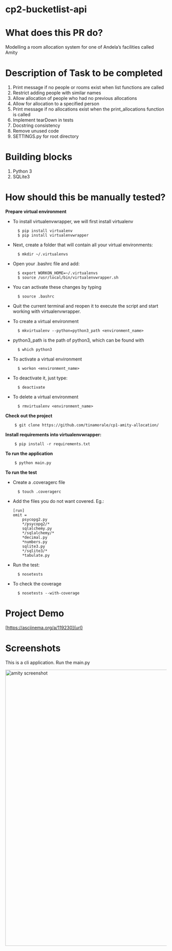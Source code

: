 # cp2-bucketlist-api

# What does this PR do?
Modelling a room allocation system for one of Andela’s facilities called Amity

# Description of Task to be completed
1. Print message if no people or rooms exist when list functions are called
2. Restrict adding people with similar names
3. Allow allocation of people who had no previous allocations
4. Allow for allocation to a specified person
5. Print message if no allocations exist when the print_allocations function is called
6. Implement tearDown in tests
7. Docstring consistency
8. Remove unused code
9. SETTINGS.py for root directory

# Building blocks
1. Python 3
2. SQLite3

# How should this be manually tested?

**Prepare virtual environment**
* To install virtualenvwrapper, we will first install virtualenv

        $ pip install virtualenv
        $ pip install virtualenvwrapper

* Next, create a folder that will contain all your virtual environments:

        $ mkdir ~/.virtualenvs

* Open your .bashrc file and add:

        $ export WORKON_HOME=~/.virtualenvs
        $ source /usr/local/bin/virtualenvwrapper.sh

* You can activate these changes by typing

        $ source .bashrc

* Quit the current terminal and reopen it to execute the script and start working with virtualenvwrapper.

* To create a virtual environment

        $ mkvirtualenv --python=python3_path <environment_name>

* python3_path is the path of python3, which can be found with

        $ which python3

* To activate a virtual environment

        $ workon <environment_name>

* To deactivate it, just type:

        $ deactivate

* To delete a virtual environment

        $ rmvirtualenv <environment_name>

**Check out the project**

        $ git clone https://github.com/tinamorale/cp1-amity-allocation/

**Install requirements into virtualenvwrapper:**

        $ pip install -r requirements.txt

**To run the application**

        $ python main.py

**To run the test**
* Create a .coveragerc file

        $ touch .coveragerc

* Add the files you do not want covered. Eg.:
     ```
     [run]
     omit =
         psycopg2.py
         */psycopg2/*
         sqlalchemy.py
         */sqlalchemy/*
         *decimal.py
         *numbers.py
         sqlite3.py
         */sqlite3/*
         *tabulate.py
     ```

* Run the test:

        $ nosetests

* To check the coverage

        $ nosetests --with-coverage

# Project Demo
[https://asciinema.org/a/119230](url)
# Screenshots
This is a cli application. Run the main.py

<img width="863" alt="amity screenshot" src="https://cloud.githubusercontent.com/assets/26300276/25145960/19a00d42-247b-11e7-95e1-fda23e5be435.png">

